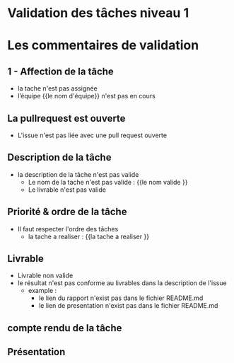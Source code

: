 # Validation des tâches niveau 1

# Les commentaires de validation 

## 1 - Affection de la tâche
- la tache n'est pas assignée 
- l’équipe {{le nom d'équipe}} n'est pas en cours


## La pullrequest est ouverte
- L'issue n'est pas liée avec une pull request ouverte

## Description de la tâche
- la description de la tâche n'est pas valide
  - Le nom de la tache n'est pas valide : {{le nom valide }}
  - Le livrable n'est pas valide


## Priorité & ordre de la tâche
- Il faut respecter l'ordre des tâches 
    - la tache a realiser : {{la tache a realiser }}

## Livrable
- Livrable non valide
- le résultat n'est pas conforme au livrables dans la description de l'issue
    - example :
        - le lien du rapport n'exist pas  dans le fichier README.md
        - le lien de presentation n'exist pas  dans le fichier README.md



## compte rendu de la tâche

## Présentation
